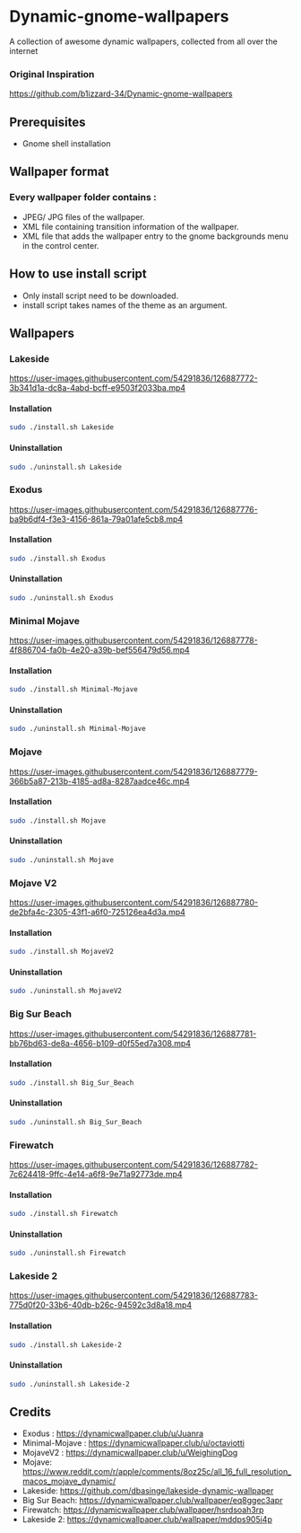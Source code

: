 # Dynamic-gnome-wallpapers
A collection of awesome dynamic wallpapers, collected from all over the internet

### Original Inspiration
https://github.com/b1izzard-34/Dynamic-gnome-wallpapers

## Prerequisites
- Gnome shell installation

## Wallpaper format
### Every wallpaper folder contains :
- JPEG/ JPG files of the wallpaper.
- XML file containing transition information of the wallpaper.
- XML file that adds the wallpaper entry to the gnome backgrounds menu in the control center.

## How to use install script
- Only install script need to be downloaded.
- install script takes names of the theme as an argument.

## Wallpapers

### Lakeside

https://user-images.githubusercontent.com/54291836/126887772-3b341d1a-dc8a-4abd-bcff-e9503f2033ba.mp4

#### Installation

```bash
sudo ./install.sh Lakeside
```
#### Uninstallation

```bash
sudo ./uninstall.sh Lakeside
```

### Exodus

https://user-images.githubusercontent.com/54291836/126887776-ba9b6df4-f3e3-4156-861a-79a01afe5cb8.mp4

#### Installation

```bash
sudo ./install.sh Exodus
```
#### Uninstallation

```bash
sudo ./uninstall.sh Exodus
```

### Minimal Mojave

https://user-images.githubusercontent.com/54291836/126887778-4f886704-fa0b-4e20-a39b-bef556479d56.mp4

#### Installation

```bash
sudo ./install.sh Minimal-Mojave
```
#### Uninstallation

```bash
sudo ./uninstall.sh Minimal-Mojave
```
### Mojave

https://user-images.githubusercontent.com/54291836/126887779-366b5a87-213b-4185-ad8a-8287aadce46c.mp4

#### Installation

```bash
sudo ./install.sh Mojave
```
#### Uninstallation

```bash
sudo ./uninstall.sh Mojave
```

### Mojave V2

https://user-images.githubusercontent.com/54291836/126887780-de2bfa4c-2305-43f1-a6f0-725126ea4d3a.mp4

#### Installation

```bash
sudo ./install.sh MojaveV2
```
#### Uninstallation

```bash
sudo ./uninstall.sh MojaveV2
```

### Big Sur Beach

https://user-images.githubusercontent.com/54291836/126887781-bb76bd63-de8a-4656-b109-d0f55ed7a308.mp4

#### Installation

```bash
sudo ./install.sh Big_Sur_Beach
```
#### Uninstallation

```bash
sudo ./uninstall.sh Big_Sur_Beach
```

### Firewatch

https://user-images.githubusercontent.com/54291836/126887782-7c624418-9ffc-4e14-a6f8-9e71a92773de.mp4

#### Installation

```bash
sudo ./install.sh Firewatch
```
#### Uninstallation

```bash
sudo ./uninstall.sh Firewatch
```

### Lakeside 2

https://user-images.githubusercontent.com/54291836/126887783-775d0f20-33b6-40db-b26c-94592c3d8a18.mp4

#### Installation

```bash
sudo ./install.sh Lakeside-2
```
#### Uninstallation

```bash
sudo ./uninstall.sh Lakeside-2
```
## Credits
- Exodus : https://dynamicwallpaper.club/u/Juanra
- Minimal-Mojave : https://dynamicwallpaper.club/u/octaviotti
- MojaveV2 : https://dynamicwallpaper.club/u/WeighingDog
- Mojave: https://www.reddit.com/r/apple/comments/8oz25c/all_16_full_resolution_macos_mojave_dynamic/
- Lakeside: https://github.com/dbasinge/lakeside-dynamic-wallpaper
- Big Sur Beach: https://dynamicwallpaper.club/wallpaper/eq8ggec3apr
- Firewatch: https://dynamicwallpaper.club/wallpaper/hsrdsoah3rp
- Lakeside 2: https://dynamicwallpaper.club/wallpaper/mddps905i4p
